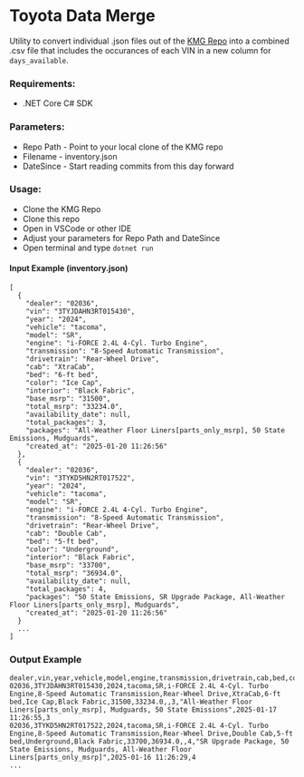 # Toyota Data Merge

Utility to convert individual .json files out of the [KMG Repo](https://github.com/kissmygritts/flatdata-vehicle-inventory) into a combined .csv file that includes the occurances of each VIN in a new column for `days_available`.

### Requirements:
* .NET Core C# SDK

### Parameters:
* Repo Path - Point to your local clone of the KMG repo
* Filename - inventory.json
* DateSince - Start reading commits from this day forward


### Usage:
* Clone the KMG Repo
* Clone this repo
* Open in VSCode or other IDE
* Adjust your parameters for Repo Path and DateSince
* Open terminal and type `dotnet run`


#### Input Example (inventory.json)

````
[
  {
    "dealer": "02036",
    "vin": "3TYJDAHN3RT015430",
    "year": "2024",
    "vehicle": "tacoma",
    "model": "SR",
    "engine": "i-FORCE 2.4L 4-Cyl. Turbo Engine",
    "transmission": "8-Speed Automatic Transmission",
    "drivetrain": "Rear-Wheel Drive",
    "cab": "XtraCab",
    "bed": "6-ft bed",
    "color": "Ice Cap",
    "interior": "Black Fabric",
    "base_msrp": "31500",
    "total_msrp": "33234.0",
    "availability_date": null,
    "total_packages": 3,
    "packages": "All-Weather Floor Liners[parts_only_msrp], 50 State Emissions, Mudguards",
    "created_at": "2025-01-20 11:26:56"
  },
  {
    "dealer": "02036",
    "vin": "3TYKD5HN2RT017522",
    "year": "2024",
    "vehicle": "tacoma",
    "model": "SR",
    "engine": "i-FORCE 2.4L 4-Cyl. Turbo Engine",
    "transmission": "8-Speed Automatic Transmission",
    "drivetrain": "Rear-Wheel Drive",
    "cab": "Double Cab",
    "bed": "5-ft bed",
    "color": "Underground",
    "interior": "Black Fabric",
    "base_msrp": "33700",
    "total_msrp": "36934.0",
    "availability_date": null,
    "total_packages": 4,
    "packages": "50 State Emissions, SR Upgrade Package, All-Weather Floor Liners[parts_only_msrp], Mudguards",
    "created_at": "2025-01-20 11:26:56"
  }
  ...
]
````



### Output Example

````
dealer,vin,year,vehicle,model,engine,transmission,drivetrain,cab,bed,color,interior,base_msrp,total_msrp,availability_date,total_packages,packages,created_at,days_available
02036,3TYJDAHN3RT015430,2024,tacoma,SR,i-FORCE 2.4L 4-Cyl. Turbo Engine,8-Speed Automatic Transmission,Rear-Wheel Drive,XtraCab,6-ft bed,Ice Cap,Black Fabric,31500,33234.0,,3,"All-Weather Floor Liners[parts_only_msrp], Mudguards, 50 State Emissions",2025-01-17 11:26:55,3
02036,3TYKD5HN2RT017522,2024,tacoma,SR,i-FORCE 2.4L 4-Cyl. Turbo Engine,8-Speed Automatic Transmission,Rear-Wheel Drive,Double Cab,5-ft bed,Underground,Black Fabric,33700,36934.0,,4,"SR Upgrade Package, 50 State Emissions, Mudguards, All-Weather Floor Liners[parts_only_msrp]",2025-01-16 11:26:29,4
...
````
